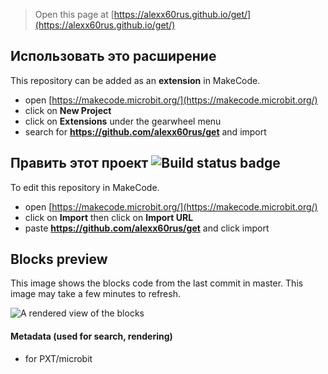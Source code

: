 
> Open this page at [https://alexx60rus.github.io/get/](https://alexx60rus.github.io/get/)

## Использовать это расширение

This repository can be added as an **extension** in MakeCode.

* open [https://makecode.microbit.org/](https://makecode.microbit.org/)
* click on **New Project**
* click on **Extensions** under the gearwheel menu
* search for **https://github.com/alexx60rus/get** and import

## Править этот проект ![Build status badge](https://github.com/alexx60rus/get/workflows/MakeCode/badge.svg)

To edit this repository in MakeCode.

* open [https://makecode.microbit.org/](https://makecode.microbit.org/)
* click on **Import** then click on **Import URL**
* paste **https://github.com/alexx60rus/get** and click import

## Blocks preview

This image shows the blocks code from the last commit in master.
This image may take a few minutes to refresh.

![A rendered view of the blocks](https://github.com/alexx60rus/get/raw/master/.github/makecode/blocks.png)

#### Metadata (used for search, rendering)

* for PXT/microbit
<script src="https://makecode.com/gh-pages-embed.js"></script><script>makeCodeRender("{{ site.makecode.home_url }}", "{{ site.github.owner_name }}/{{ site.github.repository_name }}");</script>

